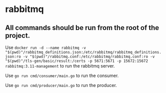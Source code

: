 # rabbitmq

## All commands should be run from the root of the project.

Use 
```docker run -d --name rabbitmq -v "$(pwd)"/rabbitmq_definitions.json:/etc/rabbitmq/rabbitmq_definitions.json:ro -v "$(pwd)"/rabbitmq.conf:/etc/rabbitmq/rabbitmq.conf:ro -v "$(pwd)"/tls-gen/basic/result:/certs -p 5671:5671 -p 15672:15672 rabbitmq:3.11-management``` to run the rabbitmq server.

Use 
```go run cmd/consumer/main.go``` to run the consumer.

Use 
```go run cmd/producer/main.go``` to run the producer.
